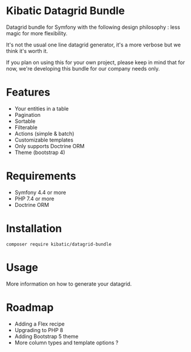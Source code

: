 # Kibatic Datagrid Bundle

Datagrid bundle for Symfony with the following design philosophy : less magic for more flexibility.

It's not the usual one line datagrid generator, it's a more verbose but we think it's worth it.

If you plan on using this for your own project, please keep in mind that for now, we're developing this bundle for our company needs only.

# Features

- Your entities in a table
- Pagination
- Sortable
- Filterable
- Actions (simple & batch)
- Customizable templates
- Only supports Doctrine ORM
- Theme (bootstrap 4)

# Requirements

- Symfony 4.4 or more
- PHP 7.4 or more
- Doctrine ORM

# Installation

```
composer require kibatic/datagrid-bundle
```

# Usage

More information on how to generate your datagrid.

# Roadmap

- Adding a Flex recipe
- Upgrading to PHP 8
- Adding Bootstrap 5 theme
- More column types and template options ?